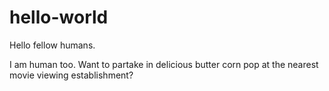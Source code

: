 # hello-world

Hello fellow humans.

I am human too. Want to partake in delicious butter corn pop at the nearest movie viewing establishment?
